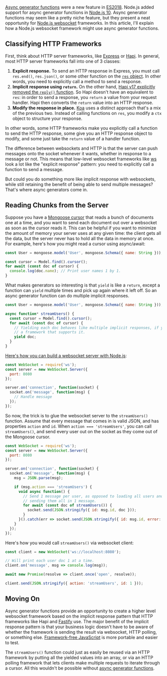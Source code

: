[Async generator functions](/async-generator-functions-in-javascript.html) were a new feature in [ES2018](https://2ality.com/2016/10/asynchronous-iteration.html). Node.js added support for async generator
functions in [Node.js 10](https://medium.com/@nairihar/async-iteration-in-nodejs-v10-3c17dc00ed9f).
Async generator functions may seem like a pretty niche feature, but they present a neat opportunity
for [Node.js websocket](https://masteringjs.io/tutorials/node/websockets) frameworks. In this article,
I'll explain how a Node.js websocket framework might use async generator functions.

Classifying HTTP Frameworks
-----------------------

First, think about HTTP server frameworks, like [Express](https://masteringjs.io/express) or [Hapi](https://hapi.dev/). In general, most HTTP server frameworks fall into one of 3 classes:

1. **Explicit response.** To send an HTTP response in Express, you must call `res.end()`, `res.json()`, or some other function on the [`res` object](https://masteringjs.io/tutorials/express/res). In other words, you need to explicitly call a method to send a response.
2. **Implicit response using `return`.** On the other hand, [Hapi v17 explicitly removed the `reply()` function](https://auth0.com/blog/developing-restful-apis-with-hapijs/#Hapi-v17--What-s-New-). So Hapi doesn't have an equivalent to `res`: in order to send a response, you `return` a value from your request handler. Hapi then converts the `return` value into an HTTP response.
3. **Modify the response in place.** [Koa](https://koajs.com/) uses a distinct approach that's a mix of the previous two. Instead of calling functions on `res`, you modify a `ctx` object to structure your response.

In other words, some HTTP frameworks make you explicitly call a function to send the HTTP response,
some give you an HTTP response object to modify, and some just take the `return` value of a handler 
function.

The difference between websockets and HTTP is that the server can push messages onto the socket whenever
it wants, whether in response to a message or not. This means that low-level websocket frameworks like
[ws](https://www.npmjs.com/package/ws) look a lot like the "explicit response" pattern: you need to
explicitly call a function to send a message.

But could you do something more like implicit response with websockets, while still retaining the
benefit of being able to send multiple messages? That's where async generators come in.

Reading Chunks from the Server
-----------------------------

Suppose you have a [Mongoose cursor](/cursors-in-mongoose-45) that reads a bunch of documents one at a time,
and you want to send each document out over a websocket as soon as the cursor reads it. This can be
helpful if you want to minimize the amount of memory your server uses at any given time: the client gets
all the data, but the server never has to hold all the data in memory at once. For example, here's how
you might read a cursor using async/await:

```javascript
const User = mongoose.model('User', mongoose.Schema({ name: String }));

const cursor = Model.find().cursor();
for await (const doc of cursor) {
  console.log(doc.name); // Print user names 1 by 1.
}
```

What makes generators so interesting is that `yield` is like a `return`, except a function can `yield`
multiple times and pick up again where it left off. So an async generator function can do multiple
implicit responses.

```javascript
const User = mongoose.model('User', mongoose.Schema({ name: String }));

async function* streamUsers() {
  const cursor = Model.find().cursor();
  for await (const doc of cursor) {
    // Yielding each doc behaves like multiple implicit responses, if you have
    // a framework that supports it.
    yield doc;
  }
}
```

[Here's how you can build a websocket server with Node.js](https://masteringjs.io/tutorials/node/websocket-server):

```javascript
const WebSocket = require('ws');
const server = new WebSocket.Server({
  port: 8080
});

server.on('connection', function(socket) {
  socket.on('message', function(msg) {
    // Handle message
  });
});
```

So now, the trick is to glue the websocket server to the `streamUsers()` function. Assume that every
message that comes in is valid JSON, and has properties `action` and `id`. When `action === 'streamUsers'`,
you can call `streamUsers()`, and send every user out on the socket as they come out of the Mongoose cursor.

```javascript
const WebSocket = require('ws');
const server = new WebSocket.Server({
  port: 8080
});

server.on('connection', function(socket) {
  socket.on('message', function(msg) {
    msg = JSON.parse(msg);

    if (msg.action === 'streamUsers') {
      void async function() {
        // Send 1 message per user, as opposed to loading all users and then
        // sending them all in 1 message.
        for await (const doc of streamUsers()) {
          socket.send(JSON.stringify({ id: msg.id, doc }));
        }
      }().catch(err => socket.send(JSON.stringify({ id: msg.id, error: err.message })));
    }
  });
});
```

Here's how you would call `streamUsers()` via websocket client:

```javascript
const client = new WebSocket('ws://localhost:8080');

// Will print each user doc 1 at a time.
client.on('message', msg => console.log(msg));

await new Promise(resolve => client.once('open', resolve));

client.send(JSON.stringify({ action: 'streamUsers', id: 1 }));
```

Moving On
---------

Async generator functions provide an opportunity to create a higher level websocket framework based
on the implicit response pattern that HTTP frameworks like Hapi and [Fastify](https://www.fastify.io/) use.
The major benefit of the implicit response pattern is that your business logic doesn't have to be aware
of whether the framework is sending the result via websocket, HTTP polling, or something else. [Framework-free JavaScript](https://www.getrevue.co/profile/masteringjs/issues/framework-free-javascript-why-it-matters-188138) is more portable and easier to test.

The `streamUsers()` function could just as easily be reused via an HTTP framework by putting all the yielded
values into an array, or via an HTTP polling framework that lets clients make multiple requests to iterate
through a cursor. All this wouldn't be possible without [async generator functions](/async-generator-functions-in-javascript.html).